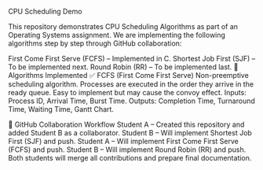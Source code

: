 CPU Scheduling Demo

This repository demonstrates CPU Scheduling Algorithms as part of an Operating Systems assignment.
We are implementing the following algorithms step by step through GitHub collaboration:

First Come First Serve (FCFS) – Implemented in C.
Shortest Job First (SJF) – To be implemented next.
Round Robin (RR) – To be implemented last.
📌 Algorithms Implemented
✅ FCFS (First Come First Serve)
Non-preemptive scheduling algorithm.
Processes are executed in the order they arrive in the ready queue.
Easy to implement but may cause the convoy effect.
Inputs: Process ID, Arrival Time, Burst Time.
Outputs: Completion Time, Turnaround Time, Waiting Time, Gantt Chart.

🔄 GitHub Collaboration Workflow
Student A – Created this repository and added Student B as a collaborator.
Student B – Will implement Shortest Job First (SJF) and push.
Student A – Will implement First Come First Serve (FCFS) and push.
Student B – Will implement Round Robin (RR) and push.
Both students will merge all contributions and prepare final documentation.

